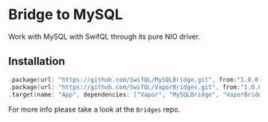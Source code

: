 # Bridge to MySQL

Work with MySQL with SwifQL through its pure NIO driver.

## Installation

```swift
.package(url: "https://github.com/SwifQL/MySQLBridge.git", from:"1.0.0-beta.1"),
.package(url: "https://github.com/SwifQL/VaporBridges.git", from:"1.0.0-beta.1"),
.target(name: "App", dependencies: ["Vapor", "MySQLBridge", "VaporBridges"]),
```

For more info please take a look at the `Bridges` repo.
